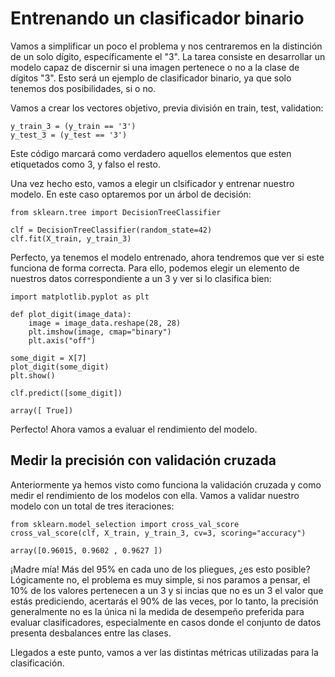 # Entrenando un clasificador binario
Vamos a simplificar un poco el problema y nos centraremos en la distinción de un solo dígito, específicamente el "3". La tarea consiste en desarrollar un modelo capaz de discernir si una imagen pertenece o no a la clase de dígitos "3". Esto será un ejemplo de clasificador binario, ya que solo tenemos dos posibilidades, si o no.

Vamos a crear los vectores objetivo, previa división en train, test, validation:

```{code}
y_train_3 = (y_train == '3') 
y_test_3 = (y_test == '3')
```

Este código marcará como verdadero aquellos elementos que esten etiquetados como 3, y falso el resto.

Una vez hecho esto, vamos a elegir un clsificador y entrenar nuestro modelo. En este caso optaremos por un árbol de decisión:

```{code}
from sklearn.tree import DecisionTreeClassifier

clf = DecisionTreeClassifier(random_state=42)
clf.fit(X_train, y_train_3)
```

Perfecto, ya tenemos el modelo entrenado, ahora tendremos que ver si este funciona de forma correcta. Para ello, podemos elegir un elemento de nuestros datos correspondiente a un 3 y ver si lo clasifica bien:

```{code}
import matplotlib.pyplot as plt

def plot_digit(image_data):
    image = image_data.reshape(28, 28)
    plt.imshow(image, cmap="binary")
    plt.axis("off")

some_digit = X[7]
plot_digit(some_digit)
plt.show()

clf.predict([some_digit])
```

```raw
array([ True])
```


Perfecto! Ahora vamos a evaluar el rendimiento del modelo.

## Medir la precisión con validación cruzada
Anteriormente ya hemos visto como funciona la validación cruzada y como medir el rendimiento de los modelos con ella. Vamos a validar nuestro modelo con un total de tres iteraciones:

```{code}
from sklearn.model_selection import cross_val_score
cross_val_score(clf, X_train, y_train_3, cv=3, scoring="accuracy")
```

```raw
array([0.96015, 0.9602 , 0.9627 ])
```

¡Madre mía! Más del 95% en cada uno de los pliegues, ¿es esto posible? Lógicamente no, el problema es muy simple, si nos paramos a pensar, el 10% de los valores pertenecen a un 3 y si incias que no es un 3 el valor que estás prediciendo, acertarás el 90% de las veces, por lo tanto, la precisión generalmente no es la única ni la medida de desempeño preferida para evaluar clasificadores, especialmente en casos donde el conjunto de datos presenta desbalances entre las clases.

Llegados a este punto, vamos a ver las distintas métricas utilizadas para la clasificación.